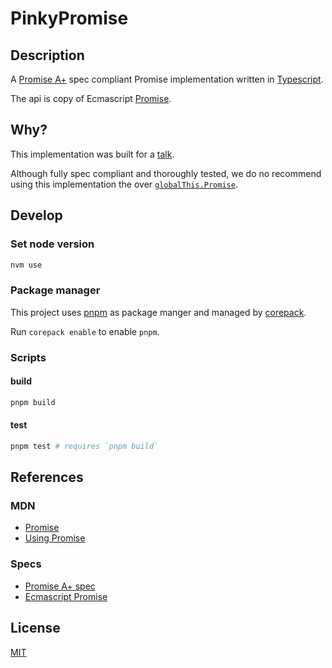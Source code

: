 # PinkyPromise

## Description

A [Promise A+](https://promisesaplus.com/) spec compliant Promise implementation written in [Typescript](https://www.typescriptlang.org/).

The api is copy of Ecmascript [Promise](https://developer.mozilla.org/en-US/docs/Web/JavaScript/Reference/Global_Objects/Promise).

## Why?

This implementation was built for a [talk](https://github.com/FaberVitale/build-js-promise-from-scratch-talk).

Although fully spec compliant and thoroughly tested, we do no recommend using this implementation the over [`globalThis.Promise`](https://developer.mozilla.org/en-US/docs/Web/JavaScript/Reference/Global_Objects/Promise).

## Develop

### Set node version

```bash
nvm use
```

### Package manager

This project uses [pnpm](https://pnpm.io/) as package manger and managed by [corepack](https://nodejs.org/api/corepack.html).

Run `corepack enable` to enable `pnpm`.

### Scripts

#### build

```bash
pnpm build
```

#### test

```bash
pnpm test # requires `pnpm build`
```

## References

### MDN

- [Promise](https://developer.mozilla.org/en-US/docs/Web/JavaScript/Reference/Global_Objects/Promise)
- [Using Promise](https://developer.mozilla.org/en-US/docs/Web/JavaScript/Guide/Using_promises)

### Specs

- [Promise A+ spec](https://promisesaplus.com/)
- [Ecmascript Promise](https://tc39.es/ecma262/multipage/control-abstraction-objects.html#sec-promise-objects)

## License

[MIT](LICENSE)
